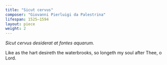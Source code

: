 ```yaml
---
title: "Sicut cervus"
composer: "Giovanni Pierluigi da Palestrina"
lifespan: 1525–1594
layout: piece
weight: 2
---
```


*Sicut cervus desiderat at fontes aquarum.*

Like as the hart desireth the waterbrooks, so longeth my soul after Thee, o Lord.

<!--more-->
